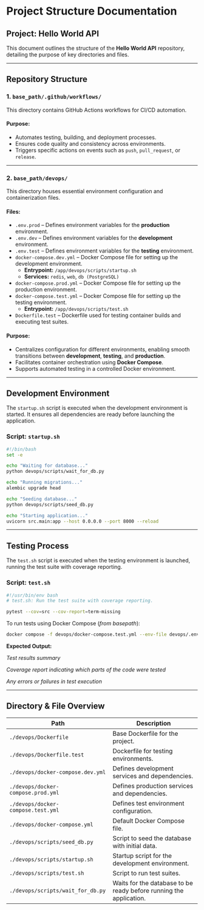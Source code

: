 # Project Structure Documentation

## Project: Hello World API

This document outlines the structure of the **Hello World API** repository, detailing the purpose of key directories and files.

---

## Repository Structure

### **1. `base_path/.github/workflows/`**
This directory contains GitHub Actions workflows for CI/CD automation. 

#### **Purpose:**
- Automates testing, building, and deployment processes.
- Ensures code quality and consistency across environments.
- Triggers specific actions on events such as `push`, `pull_request`, or `release`.

---

### **2. `base_path/devops/`**
This directory houses essential environment configuration and containerization files.

#### **Files:**
- `.env.prod` – Defines environment variables for the **production** environment.
- `.env.dev` – Defines environment variables for the **development** environment.
- `.env.test` – Defines environment variables for the **testing** environment.
- `docker-compose.dev.yml` – Docker Compose file for setting up the development environment.
  - **Entrypoint:** `/app/devops/scripts/startup.sh`
  - **Services:** `redis`, `web`, `db (PostgreSQL)`
- `docker-compose.prod.yml` – Docker Compose file for setting up the production environment.
- `docker-compose.test.yml` – Docker Compose file for setting up the testing environment.
  - **Entrypoint:** `/app/devops/scripts/test.sh`
- `Dockerfile.test` – Dockerfile used for testing container builds and executing test suites.

#### **Purpose:**
- Centralizes configuration for different environments, enabling smooth transitions between **development**, **testing**, and **production**.
- Facilitates container orchestration using **Docker Compose**.
- Supports automated testing in a controlled Docker environment.

---

## **Development Environment**
The `startup.sh` script is executed when the development environment is started. It ensures all dependencies are ready before launching the application.

### **Script: `startup.sh`**
```bash
#!/bin/bash
set -e

echo "Waiting for database..."
python devops/scripts/wait_for_db.py

echo "Running migrations..."
alembic upgrade head

echo "Seeding database..."
python devops/scripts/seed_db.py

echo "Starting application..."
uvicorn src.main:app --host 0.0.0.0 --port 8000 --reload
```

---

## **Testing Process**
The `test.sh` script is executed when the testing environment is launched, running the test suite with coverage reporting.

### **Script: `test.sh`**
```bash
#!/usr/bin/env bash
# test.sh: Run the test suite with coverage reporting.

pytest --cov=src --cov-report=term-missing
```

To run tests using Docker Compose (*from basepath*):

```bash
docker compose -f devops/docker-compose.test.yml --env-file devops/.env.test run --rm test
```

**Expected Output:**

*Test results summary*

*Coverage report indicating which parts of the code were tested*

*Any errors or failures in test execution*

---

## **Directory & File Overview**

| Path | Description |
|------|------------|
| `./devops/Dockerfile` | Base Dockerfile for the project. |
| `./devops/Dockerfile.test` | Dockerfile for testing environments. |
| `./devops/docker-compose.dev.yml` | Defines development services and dependencies. |
| `./devops/docker-compose.prod.yml` | Defines production services and dependencies. |
| `./devops/docker-compose.test.yml` | Defines test environment configuration. |
| `./devops/docker-compose.yml` | Default Docker Compose file. |
| `./devops/scripts/seed_db.py` | Script to seed the database with initial data. |
| `./devops/scripts/startup.sh` | Startup script for the development environment. |
| `./devops/scripts/test.sh` | Script to run test suites. |
| `./devops/scripts/wait_for_db.py` | Waits for the database to be ready before running the application. |

